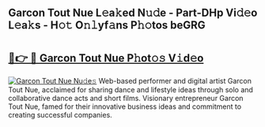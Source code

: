 ## Garcon Tout Nue L𝚎a𝚔ed N𝚞𝚍e - Part-DHp Vi𝚍𝚎o L𝚎a𝚔s - H𝚘𝚝 O𝚗𝚕yf𝚊ns P𝚑𝚘tos beGRG

# <h2><a href="http://kfelwl.oniu.top/?m=Garcon+Tout+Nue">🔗👉 🔴 Garcon Tout Nue P𝚑ot𝚘𝚜 V𝚒d𝚎o</a></h2>

[![Garcon Tout Nue Nu𝚍e𝚜](https://i.imgur.com/0qMVB7G.gif)](http://kfelwl.oniu.top/?m=Garcon+Tout+Nue)
Web-based performer and digital artist Garcon Tout Nue, acclaimed for sharing dance and lifestyle ideas through solo and collaborative dance acts and short films. Visionary entrepreneur Garcon Tout Nue, famed for their innovative business ideas and commitment to creating successful companies.  
